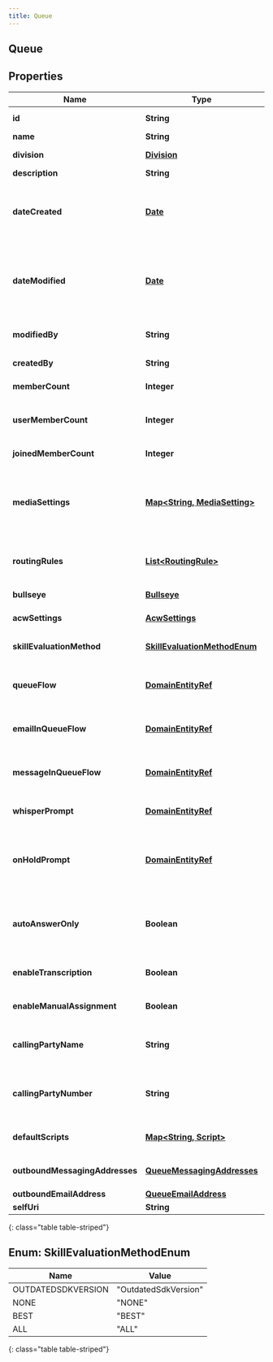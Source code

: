 ```yaml
---
title: Queue
---
```


## Queue

## Properties

| Name                           | Type                                                                           | Description                                                                                                                             | Notes      |
| ------------------------------ | ------------------------------------------------------------------------------ | --------------------------------------------------------------------------------------------------------------------------------------- | ---------- |
| **id**                         | <!----><!---->**String**<!---->                                                | The globally unique identifier for the object.                                                                                          | [optional] |
| **name**                       | <!----><!---->**String**<!---->                                                |                                                                                                                                         | [optional] |
| **division**                   | <!----><!---->[**Division**](Division.md)<!---->                               | The division to which this entity belongs.                                                                                              | [optional] |
| **description**                | <!----><!---->**String**<!---->                                                | The queue description.                                                                                                                  | [optional] |
| **dateCreated**                | <!----><!---->[**Date**](Date.md)<!---->                                       | The date the queue was created. Date time is represented as an ISO-8601 string. For example: yyyy-MM-ddTHH:mm:ss[.mmm]Z                 | [optional] |
| **dateModified**               | <!----><!---->[**Date**](Date.md)<!---->                                       | The date of the last modification to the queue. Date time is represented as an ISO-8601 string. For example: yyyy-MM-ddTHH:mm:ss[.mmm]Z | [optional] |
| **modifiedBy**                 | <!----><!---->**String**<!---->                                                | The ID of the user that last modified the queue.                                                                                        | [optional] |
| **createdBy**                  | <!----><!---->**String**<!---->                                                | The ID of the user that created the queue.                                                                                              | [optional] |
| **memberCount**                | <!----><!---->**Integer**<!---->                                               | The total number of members in the queue.                                                                                               | [optional] |
| **userMemberCount**            | <!----><!---->**Integer**<!---->                                               | The number of user members (i.e., non-group members) in the queue.                                                                      | [optional] |
| **joinedMemberCount**          | <!----><!---->**Integer**<!---->                                               | The number of joined members in the queue.                                                                                              | [optional] |
| **mediaSettings**              | <!----><!---->[**Map&lt;String, MediaSetting&gt;**](MediaSetting.md)<!---->    | The media settings for the queue. Valid key values: CALL, CALLBACK, CHAT, EMAIL, MESSAGE, SOCIAL_EXPRESSION, VIDEO_COMM                 | [optional] |
| **routingRules**               | <!----><!---->[**List&lt;RoutingRule&gt;**](RoutingRule.md)<!---->             | The routing rules for the queue, used for routing to known or preferred agents.                                                         | [optional] |
| **bullseye**                   | <!----><!---->[**Bullseye**](Bullseye.md)<!---->                               | The bulls-eye settings for the queue.                                                                                                   | [optional] |
| **acwSettings**                | <!----><!---->[**AcwSettings**](AcwSettings.md)<!---->                         | The ACW settings for the queue.                                                                                                         | [optional] |
| **skillEvaluationMethod**      | [**SkillEvaluationMethodEnum**](#SkillEvaluationMethodEnum)<!---->             | The skill evaluation method to use when routing conversations.                                                                          | [optional] |
| **queueFlow**                  | <!----><!---->[**DomainEntityRef**](DomainEntityRef.md)<!---->                 | The in-queue flow to use for call conversations waiting in queue.                                                                       | [optional] |
| **emailInQueueFlow**           | <!----><!---->[**DomainEntityRef**](DomainEntityRef.md)<!---->                 | The in-queue flow to use for email conversations waiting in queue.                                                                      | [optional] |
| **messageInQueueFlow**         | <!----><!---->[**DomainEntityRef**](DomainEntityRef.md)<!---->                 | The in-queue flow to use for message conversations waiting in queue.                                                                    | [optional] |
| **whisperPrompt**              | <!----><!---->[**DomainEntityRef**](DomainEntityRef.md)<!---->                 | The prompt used for whisper on the queue, if configured.                                                                                | [optional] |
| **onHoldPrompt**               | <!----><!---->[**DomainEntityRef**](DomainEntityRef.md)<!---->                 | The audio to be played when calls on this queue are on hold. If not configured, the default on-hold music will play.                    | [optional] |
| **autoAnswerOnly**             | <!----><!---->**Boolean**<!---->                                               | Specifies whether the configured whisper should play for all ACD calls, or only for those which are auto-answered.                      | [optional] |
| **enableTranscription**        | <!----><!---->**Boolean**<!---->                                               | Indicates whether voice transcription is enabled for this queue.                                                                        | [optional] |
| **enableManualAssignment**     | <!----><!---->**Boolean**<!---->                                               | Indicates whether manual assignment is enabled for this queue.                                                                          | [optional] |
| **callingPartyName**           | <!----><!---->**String**<!---->                                                | The name to use for caller identification for outbound calls from this queue.                                                           | [optional] |
| **callingPartyNumber**         | <!----><!---->**String**<!---->                                                | The phone number to use for caller identification for outbound calls from this queue.                                                   | [optional] |
| **defaultScripts**             | <!----><!---->[**Map&lt;String, Script&gt;**](Script.md)<!---->                | The default script Ids for the communication types.                                                                                     | [optional] |
| **outboundMessagingAddresses** | <!----><!---->[**QueueMessagingAddresses**](QueueMessagingAddresses.md)<!----> | The messaging addresses for the queue.                                                                                                  | [optional] |
| **outboundEmailAddress**       | <!----><!---->[**QueueEmailAddress**](QueueEmailAddress.md)<!---->             |                                                                                                                                         | [optional] |
| **selfUri**                    | <!----><!---->**String**<!---->                                                | The URI for this object                                                                                                                 | [optional] |

{: class="table table-striped"}

<a name="SkillEvaluationMethodEnum"></a>

## Enum: SkillEvaluationMethodEnum

| Name               | Value                          |
| ------------------ | ------------------------------ |
| OUTDATEDSDKVERSION | &quot;OutdatedSdkVersion&quot; |
| NONE               | &quot;NONE&quot;               |
| BEST               | &quot;BEST&quot;               |
| ALL                | &quot;ALL&quot;                |

{: class="table table-striped"}
